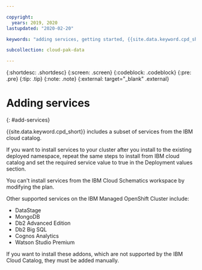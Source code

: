 ```yaml
---

copyright:
  years: 2019, 2020
lastupdated: "2020-02-20"

keywords: "adding services, getting started, {{site.data.keyword.cpd_short}}, {{site.data.keyword.cpd_full_notm}}, data, ai, analytics, data analytics, governance, data governance"

subcollection: cloud-pak-data

---
```


{:shortdesc: .shortdesc}
{:screen: .screen}
{:codeblock: .codeblock}
{:pre: .pre}
{:tip: .tip}
{:note: .note}
{:external: target="_blank" .external}


# Adding services
{: #add-services}


{{site.data.keyword.cpd_short}} includes a subset of services from the IBM cloud catalog.

If you want to install services to your cluster after you install to the existing deployed namespace, repeat the same steps to install from IBM cloud catalog and set the required service value to true in the Deployment values section. 

You can't install services from the IBM Cloud Schematics workspace by modifying the plan. 

Other supported services on the IBM Managed OpenShift Cluster include: 
- DataStage
- MongoDB
- Db2 Advanced Edition
- Db2 Big SQL
- Cognos Analytics
- Watson Studio Premium

If you want to install these addons, which are not supported by the IBM Cloud Catalog, they must be added manually.
